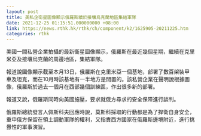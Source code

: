 ```yaml
---
layout: post
title: 美私企衛星圖像顯示俄羅斯續於接壤烏克蘭地區集結軍隊
date: 2021-12-25 01:15:51.000000000 +08:00
link: https://news.rthk.hk/rthk/ch/component/k2/1625905-20211225.htm
categories: rthk
---
```


美國一間私營企業拍攝的最新衛星圖像顯示，俄羅斯在最近幾個星期，繼續在克里米亞及接壤烏克蘭的周邊地區，集結軍隊。

報道說圖像顯示截至本月13日，俄羅斯在克里米亞一個基地，部署了數百架裝甲車及坦克，而在10月時該基地有一半地方是閒置的。該私營企業在聲明說根據圖像，俄羅斯於過去一個月在西部幾個訓練區，作出很多新的部署。

報道又說，俄羅斯同時向美國施壓，要求就俄方尋求的安全保障進行談判。

俄羅斯總統發言人佩斯科夫回應時說，莫斯科採取的行動都是為了捍衛自身安全，重申俄方保留在領土調動軍隊的權利，又指責西方國家在俄羅斯邊境附近，進行挑釁性的軍事演習。
